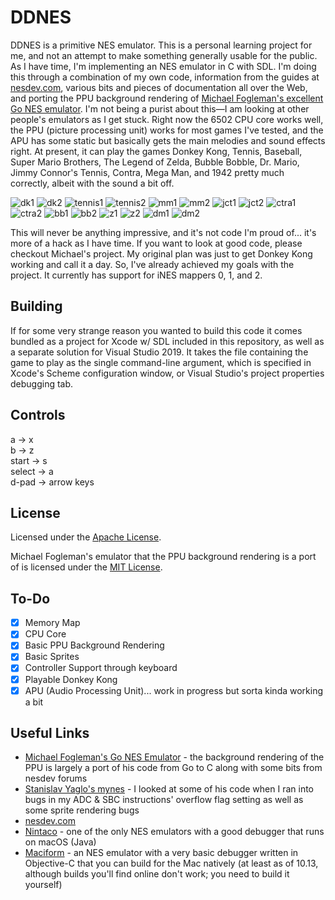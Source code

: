 # DDNES
DDNES is a primitive NES emulator. This is a personal learning project for me, and not an attempt to make something generally usable for the public. As I have time, I'm implementing an NES emulator in C with SDL. I'm doing this through a combination of my own code, information from the guides at [nesdev.com](https://www.nesdev.com/), various bits and pieces of documentation all over the Web, and porting the PPU background rendering of [Michael Fogleman's excellent Go NES emulator](https://github.com/fogleman/nes). I'm not being a purist about this—I am looking at other people's emulators as I get stuck. Right now the 6502 CPU core works well, the PPU (picture processing unit) works for most games I've tested, and the APU has some static but basically gets the main melodies and sound effects right. At present, it can play the games Donkey Kong, Tennis, Baseball, Super Mario Brothers, The Legend of Zelda, Bubble Bobble, Dr. Mario, Jimmy Connor's Tennis, Contra, Mega Man, and 1942 pretty much correctly, albeit with the sound a bit off.

![dk1](dk1.png) ![dk2](dk2.png)
![tennis1](tennis1.png) ![tennis2](tennis2.png)
![mm1](mm1.png) ![mm2](mm2.png)
![jct1](jct1.png) ![jct2](jct2.png)
![ctra1](ctra1.png) ![ctra2](ctra2.png)
![bb1](bb1.png) ![bb2](bb2.png)
![z1](z1.png) ![z2](z2.png)
![dm1](dm1.png) ![dm2](dm2.png)

This will never be anything impressive, and it's not code I'm proud of... it's more of a hack as I have time. If you want to look at good code, please checkout Michael's project. My original plan was just to get Donkey Kong working and call it a day. So, I've already achieved my goals with the project. It currently has support for iNES mappers 0, 1, and 2.

## Building

If for some very strange reason you wanted to build this code it comes bundled as a project for Xcode w/ SDL included in this repository, as well as a separate solution for Visual Studio 2019. It takes the file containing the game to play as the single command-line argument, which is specified in Xcode's Scheme configuration window, or Visual Studio's project properties debugging tab.

## Controls

a -> x  
b -> z  
start -> s  
select -> a  
d-pad -> arrow keys

## License

Licensed under the [Apache License](LICENSE).

Michael Fogleman's emulator that the PPU background rendering is a port of is licensed under the [MIT License](https://github.com/fogleman/nes/blob/master/LICENSE.md).

## To-Do
- [X] Memory Map
- [X] CPU Core
- [X] Basic PPU Background Rendering
- [X] Basic Sprites
- [X] Controller Support through keyboard
- [X] Playable Donkey Kong
- [X] APU (Audio Processing Unit)... work in progress but sorta kinda working a bit

## Useful Links
- [Michael Fogleman's Go NES Emulator](https://github.com/fogleman/nes) - the background rendering of the PPU is largely a port of his code from Go to C along with some bits from nesdev forums
- [Stanislav Yaglo's mynes](https://github.com/yaglo/mynes) - I looked at some of his code when I ran into bugs in my ADC & SBC instructions' overflow flag setting as well as some sprite rendering bugs
- [nesdev.com](https://www.nesdev.com/)
- [Nintaco](http://nintaco.com) - one of the only NES emulators with a good debugger that runs on macOS (Java)
- [Maciform](https://github.com/macifom/macifom) - an NES emulator with a very basic debugger written in Objective-C that you can build for the Mac natively (at least as of 10.13, although builds you'll find online don't work; you need to build it yourself)
